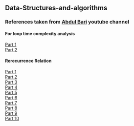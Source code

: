 <h2> Data-Structures-and-algorithms </h2>

<h3>
References taken from <a href="https://www.youtube.com/channel/UCZCFT11CWBi3MHNlGf019nw/featured">Abdul Bari</a> youtube channel
</h3>

<h4>For loop time complexity analysis</h4>
<a href="https://www.youtube.com/watch?v=9TlHvipP5yA">Part 1</a><br>
<a href="https://www.youtube.com/watch?v=9SgLBjXqwd4">Part 2</a><br>

<h4>Rerecurrence Relation</h4>
<a href="https://www.youtube.com/watch?v=2Rr2tW9zvRg">Part 1</a><br>
<a href="https://www.youtube.com/watch?v=4V30R3I1vLI">Part 2</a><br>
<a href="https://www.youtube.com/watch?v=IawM82BQ4II">Part 3</a><br>
<a href="https://www.youtube.com/watch?v=MhT7XmxhaCE">Part 4</a><br>
<a href="https://www.youtube.com/watch?v=JvcqtZk2mng">Part 5</a><br>
<a href="https://www.youtube.com/watch?v=CyknhZbfMqc">Part 6</a><br>
<a href="https://www.youtube.com/watch?v=8gt0D0IqU5w">Part 7</a><br>
<a href="https://www.youtube.com/watch?v=XcZw01FuH18">Part 8</a><br>
<a href="https://www.youtube.com/watch?v=1K9ebQJosvo">Part 9</a><br>
<a href="https://www.youtube.com/watch?v=1K9ebQJosvo">Part 10</a><br>
